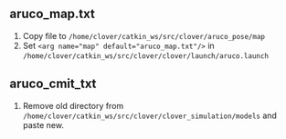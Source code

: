 ## aruco_map.txt

1. Copy file to `/home/clover/catkin_ws/src/clover/aruco_pose/map`
2. Set `<arg name="map" default="aruco_map.txt"/>` in `/home/clover/catkin_ws/src/clover/clover/launch/aruco.launch`

## aruco_cmit_txt

1. Remove old directory from `/home/clover/catkin_ws/src/clover/clover_simulation/models` and paste new.


